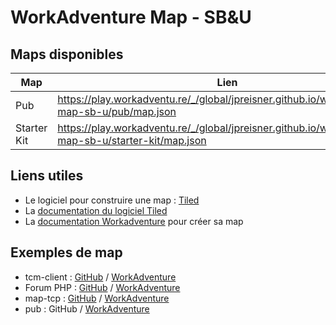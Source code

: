 # WorkAdventure Map - SB&U

## Maps disponibles 

| Map         | Lien                                                                                                 |
| ----------- | ---------------------------------------------------------------------------------------------------- |
| Pub         | https://play.workadventu.re/_/global/jpreisner.github.io/workadventure-map-sb-u/pub/map.json         |
| Starter Kit | https://play.workadventu.re/_/global/jpreisner.github.io/workadventure-map-sb-u/starter-kit/map.json |

## Liens utiles

- Le logiciel pour construire une map : [Tiled](https://www.mapeditor.org/)
- La [documentation du logiciel Tiled](https://doc.mapeditor.org/en/stable/manual/introduction/)
- La [documentation Workadventure](https://workadventu.re/map-building) pour créer sa map

## Exemples de map
- tcm-client : [GitHub](https://github.com/gparant/tcm-client) / [WorkAdventure](https://play.workadventu.re/_/global/gparant.github.io/tcm-client/Demo/demo-v1.json)
- Forum PHP : [GitHub](https://github.com/thecodingmachine/workadventure-map-forumphp) / [WorkAdventure](https://play.workadventu.re/_/global/thecodingmachine.github.io/workadventure-map-forumphp/map.json)
- map-tcp : [GitHub](https://github.com/thecodingmachine/workadventure-map-tcm) / [WorkAdventure](https://play.workadventu.re/_/global/thecodingmachine.github.io/workadventure-map-tcm/paris/floor0.json)
- pub : GitHub / [WorkAdventure](https://play.workadventu.re/_/yoo-kmo-hqr/npeguin.github.io/pub-map/map.json)
